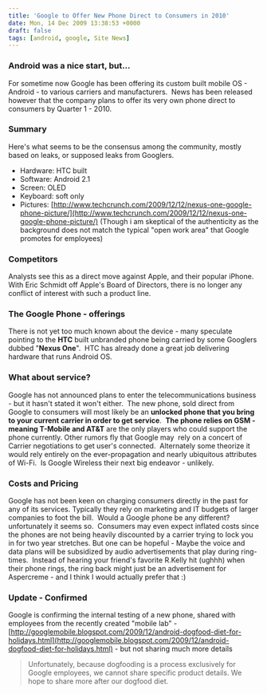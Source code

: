 ```yaml
---
title: 'Google to Offer New Phone Direct to Consumers in 2010'
date: Mon, 14 Dec 2009 13:38:53 +0000
draft: false
tags: [android, google, Site News]
---
```


### Android was a nice start, but...

For sometime now Google has been offering its custom built mobile OS - Android - to various carriers and manufacturers.  News has been released however that the company plans to offer its very own phone direct to consumers by Quarter 1 - 2010.

### Summary

Here's what seems to be the consensus among the community, mostly based on leaks, or supposed leaks from Googlers.

*   Hardware: HTC built
*   Software: Android 2.1
*   Screen: OLED
*   Keyboard: soft only
*   Pictures: [http://www.techcrunch.com/2009/12/12/nexus-one-google-phone-picture/](http://www.techcrunch.com/2009/12/12/nexus-one-google-phone-picture/) (Though i am skeptical of the authenticity as the background does not match the typical "open work area" that Google promotes for employees)

### Competitors

Analysts see this as a direct move against Apple, and their popular iPhone.  With Eric Schmidt off Apple's Board of Directors, there is no longer any conflict of interest with such a product line.

### The Google Phone - offerings

There is not yet too much known about the device - many speculate pointing to the **HTC** built unbranded phone being carried by some Googlers dubbed "**Nexus One**".  HTC has already done a great job delivering hardware that runs Android OS.

### What about service?

Google has not announced plans to enter the telecommunications business - but it hasn't stated it won't either.  The new phone, sold direct from Google to consumers will most likely be an **unlocked phone that you bring to your current carrier in order to get service**.  **The phone relies on GSM - meaning T-Mobile and AT&T** are the only players who could support the phone currently. Other rumors fly that Google may  rely on a concert of Carrier negotiations to get user's connected.  Alternately some theorize it would rely entirely on the ever-propagation and nearly ubiquitous attributes of Wi-Fi.  Is Google Wireless their next big endeavor - unlikely.

### Costs and Pricing

Google has not been keen on charging consumers directly in the past for any of its services. Typically they rely on marketing and IT budgets of larger companies to foot the bill.  Would a Google phone be any different?  unfortunately it seems so.  Consumers may even expect inflated costs since the phones are not being heavily discounted by a carrier trying to lock you in for two year stretches. But one can be hopeful - Maybe the voice and data plans will be subsidized by audio advertisements that play during ring-times.  Instead of hearing your friend's favorite R.Kelly hit (ughhh) when their phone rings, the ring back might just be an advertisement for Aspercreme - and I think I would actually prefer that :)

### Update - Confirmed

Google is confirming the internal testing of a new phone, shared with employees from the recently created "mobile lab" - [http://googlemobile.blogspot.com/2009/12/android-dogfood-diet-for-holidays.html](http://googlemobile.blogspot.com/2009/12/android-dogfood-diet-for-holidays.html) \- but not sharing much more details

> Unfortunately, because dogfooding is a process exclusively for Google employees, we cannot share specific product details. We hope to share more after our dogfood diet.
